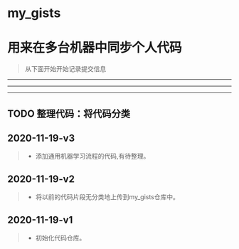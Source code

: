 # my_gists

# 用来在多台机器中同步个人代码

> 从下面开始开始记录提交信息

------

------

-----



## TODO 整理代码：将代码分类

## 2020-11-19-v3

> - 添加通用机器学习流程的代码,有待整理。

## 2020-11-19-v2

> - 将以前的代码片段无分类地上传到my_gists仓库中。

## 2020-11-19-v1

> - 初始化代码仓库。

